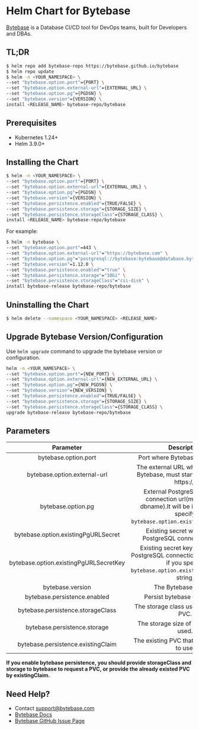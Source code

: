 # Helm Chart for Bytebase

[Bytebase](https://bytebase.com) is a Database CI/CD tool for DevOps teams, built for Developers and DBAs.

## TL;DR

```bash
$ helm repo add bytebase-repo https://bytebase.github.io/bytebase
$ helm repo update
$ helm -n <YOUR_NAMESPACE> \
--set "bytebase.option.port"={PORT} \
--set "bytebase.option.external-url"={EXTERNAL_URL} \
--set "bytebase.option.pg"={PGDSN} \
--set "bytebase.version"={VERSION} \
install <RELEASE_NAME> bytebase-repo/bytebase
```

## Prerequisites

- Kubernetes 1.24+
- Helm 3.9.0+

## Installing the Chart

```bash
$ helm -n <YOUR_NAMESPACE> \
--set "bytebase.option.port"={PORT} \
--set "bytebase.option.external-url"={EXTERNAL_URL} \
--set "bytebase.option.pg"={PGDSN} \
--set "bytebase.version"={VERSION} \
--set "bytebase.persistence.enabled"={TRUE/FALSE} \
--set "bytebase.persistence.storage"={STORAGE_SIZE} \
--set "bytebase.persistence.storageClass"={STORAGE_CLASS} \
install <RELEASE_NAME> bytebase-repo/bytebase
```

For example:

```bash
$ helm -n bytebase \
--set "bytebase.option.port"=443 \
--set "bytebase.option.external-url"="https://bytebase.com" \
--set "bytebase.option.pg"="postgresql://bytebase:bytebase@database.bytebase.ap-east-1.rds.amazonaws.com/bytebase" \
--set "bytebase.version"=1.12.0 \
--set "bytebase.persistence.enabled"="true" \
--set "bytebase.persistence.storage"="10Gi" \
--set "bytebase.persistence.storageClass"="csi-disk" \
install bytebase-release bytebase-repo/bytebase
```

## Uninstalling the Chart

```bash
$ helm delete --namespace <YOUR_NAMESPACE> <RELEASE_NAME>
```

## Upgrade Bytebase Version/Configuration

Use `helm upgrade` command to upgrade the bytebase version or configuration.

```bash
helm -n <YOUR_NAMESPACE> \
--set "bytebase.option.port"={NEW_PORT} \
--set "bytebase.option.external-url"={NEW_EXTERNAL_URL} \
--set "bytebase.option.pg"={NEW_PGDSN} \
--set "bytebase.version"={NEW_VERSION} \
--set "bytebase.persistence.enabled"={TRUE/FALSE} \
--set "bytebase.persistence.storage"={STORAGE_SIZE} \
--set "bytebase.persistence.storageClass"={STORAGE_CLASS} \
upgrade bytebase-release bytebase-repo/bytebase
```

## Parameters

|               Parameter                |                                                                Description                                                                |                                      Default Value                                      |
| :------------------------------------: | :---------------------------------------------------------------------------------------------------------------------------------------: | :-------------------------------------------------------------------------------------: |
|          bytebase.option.port          |                                                     Port where Bytebase server runs.                                                      |                                          8080                                           |
|      bytebase.option.external-url      |                             The external URL where user visits Bytebase, must start with http:// or https://.                             |            "https://www.bytebase.com/docs/get-started/install/external-url"             |
|           bytebase.option.pg           | External PostgreSQL instance connection url(must provide dbname).It will be ignored if you specify `bytebase.option.existingPgURLSecret`. | "postgresql://bytebase:bytebase@database.bytebase.ap-east-1.rds.amazonaws.com/bytebase" |
|  bytebase.option.existingPgURLSecret   |                                        Existing secret with external PostgreSQL connection string.                                        |                                           ""                                            |
| bytebase.option.existingPgURLSecretKey |    Existing secret key with external PostgreSQL connection(must specfied if you specify `bytebase.option.existingPgURLSecret`) string.    |                                           ""                                            |
|            bytebase.version            |                                                           The Bytebase version.                                                           |                                        "1.12.0"                                         |
|      bytebase.persistence.enabled      |                                                       Persist bytebase data switch.                                                       |                                          false                                          |
|   bytebase.persistence.storageClass    |                                                  The storage class used by Bytebase PVC.                                                  |                                           ""                                            |
|      bytebase.persistence.storage      |                                                  The storage size of Bytebase PVC used.                                                   |                                          "2Gi"                                          |
|   bytebase.persistence.existingClaim   |                                                The existing PVC that bytebase need to use.                                                |                                           ""                                            |

**If you enable bytebase persistence, you should provide storageClass and storage to bytebase to request a PVC, or provide the already existed PVC by existingClaim.**

## Need Help?

- Contact support@bytebase.com
- [Bytebase Docs](https://bytebase.com/docs)
- [Bytebase GitHub Issue Page](https://github.com/bytebase/bytebase/issues/new/choose)
